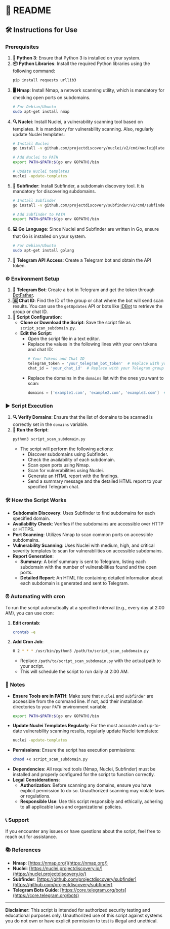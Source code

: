 # 📄 **README**

## 🛠️ **Instructions for Use**

### Prerequisites

1. **🐍 Python 3**: Ensure that Python 3 is installed on your system.
2. **📦 Python Libraries**: Install the required Python libraries using the following command:
   ```bash
   pip install requests urllib3
   ```
3. **🖥️ Nmap**: Install Nmap, a network scanning utility, which is mandatory for checking open ports on subdomains.
   ```bash
   # For Debian/Ubuntu
   sudo apt-get install nmap
   ```
4. **🔍 Nuclei**: Install Nuclei, a vulnerability scanning tool based on templates. It is mandatory for vulnerability scanning. Also, regularly update Nuclei templates:
   ```bash
   # Install Nuclei
   go install -v github.com/projectdiscovery/nuclei/v2/cmd/nuclei@latest

   # Add Nuclei to PATH
   export PATH=$PATH:$(go env GOPATH)/bin

   # Update Nuclei templates
   nuclei -update-templates
   ```
5. **🔎 Subfinder**: Install Subfinder, a subdomain discovery tool. It is mandatory for discovering subdomains.
   ```bash
   # Install Subfinder
   go install -v github.com/projectdiscovery/subfinder/v2/cmd/subfinder@latest

   # Add Subfinder to PATH
   export PATH=$PATH:$(go env GOPATH)/bin
   ```
6. **💻 Go Language**: Since Nuclei and Subfinder are written in Go, ensure that Go is installed on your system.
   ```bash
   # For Debian/Ubuntu
   sudo apt-get install golang
   ```
7. **🔐 Telegram API Access**: Create a Telegram bot and obtain the API token.

### ⚙️ **Environment Setup**

1. **🤖 Telegram Bot**: Create a bot in Telegram and get the token through [BotFather](https://core.telegram.org/bots#6-botfather).
2. **🆔 Chat ID**: Find the ID of the group or chat where the bot will send scan results. You can use the `getUpdates` API or bots like [IDBot](https://t.me/myidbot) to retrieve the group or chat ID.
3. **📝 Script Configuration**:
    - **Clone or Download the Script**: Save the script file as `script_scan_subdomain.py`.
    - **Edit the Script**:
      - Open the script file in a text editor.
      - Replace the values in the following lines with your own tokens and chat ID:
        ```python
        # Your Tokens and Chat ID
        telegram_token = 'your_telegram_bot_token'  # Replace with your Telegram bot token
        chat_id = 'your_chat_id'  # Replace with your Telegram group or chat ID
        ```
      - Replace the domains in the `domains` list with the ones you want to scan:
        ```python
        domains = ['example1.com', 'example2.com', 'example3.com']  # Replace with your target domains
        ```

### ▶️ **Script Execution**

1. **🔍 Verify Domains**: Ensure that the list of domains to be scanned is correctly set in the `domains` variable.
2. **🚀 Run the Script**:
   ```bash
   python3 script_scan_subdomain.py
   ```
   - The script will perform the following actions:
     - Discover subdomains using Subfinder.
     - Check the availability of each subdomain.
     - Scan open ports using Nmap.
     - Scan for vulnerabilities using Nuclei.
     - Generate an HTML report with the findings.
     - Send a summary message and the detailed HTML report to your specified Telegram chat.

### 🛠️ **How the Script Works**

- **Subdomain Discovery**: Uses Subfinder to find subdomains for each specified domain.
- **Availability Check**: Verifies if the subdomains are accessible over HTTP or HTTPS.
- **Port Scanning**: Utilizes Nmap to scan common ports on accessible subdomains.
- **Vulnerability Scanning**: Uses Nuclei with medium, high, and critical severity templates to scan for vulnerabilities on accessible subdomains.
- **Report Generation**:
  - **Summary**: A brief summary is sent to Telegram, listing each subdomain with the number of vulnerabilities found and the open ports.
  - **Detailed Report**: An HTML file containing detailed information about each subdomain is generated and sent to Telegram.

### ⏰ **Automating with cron**

To run the script automatically at a specified interval (e.g., every day at 2:00 AM), you can use cron:

1. **Edit crontab**:
   ```bash
   crontab -e
   ```
2. **Add Cron Job**:
   ```bash
   0 2 * * * /usr/bin/python3 /path/to/script_scan_subdomain.py
   ```
   - Replace `/path/to/script_scan_subdomain.py` with the actual path to your script.
   - This will schedule the script to run daily at 2:00 AM.

### 📝 **Notes**

- **Ensure Tools are in PATH**: Make sure that `nuclei` and `subfinder` are accessible from the command line. If not, add their installation directories to your `PATH` environment variable.
  ```bash
  export PATH=$PATH:$(go env GOPATH)/bin
  ```
- **Update Nuclei Templates Regularly**: For the most accurate and up-to-date vulnerability scanning results, regularly update Nuclei templates:
  ```bash
  nuclei -update-templates
  ```
- **Permissions**: Ensure the script has execution permissions:
  ```bash
  chmod +x script_scan_subdomain.py
  ```
- **Dependencies**: All required tools (Nmap, Nuclei, Subfinder) must be installed and properly configured for the script to function correctly.
- **Legal Considerations**:
  - **Authorization**: Before scanning any domains, ensure you have explicit permission to do so. Unauthorized scanning may violate laws or regulations.
  - **Responsible Use**: Use this script responsibly and ethically, adhering to all applicable laws and organizational policies.

### 📞 **Support**

If you encounter any issues or have questions about the script, feel free to reach out for assistance.

### 📚 **References**

- **Nmap**: [https://nmap.org/](https://nmap.org/)
- **Nuclei**: [https://nuclei.projectdiscovery.io/](https://nuclei.projectdiscovery.io/)
- **Subfinder**: [https://github.com/projectdiscovery/subfinder](https://github.com/projectdiscovery/subfinder)
- **Telegram Bots Guide**: [https://core.telegram.org/bots](https://core.telegram.org/bots)

---

**Disclaimer**: This script is intended for authorized security testing and educational purposes only. Unauthorized use of this script against systems you do not own or have explicit permission to test is illegal and unethical.
